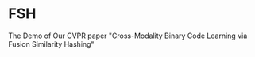 # FSH
The Demo of Our CVPR paper "Cross-Modality Binary Code Learning via Fusion Similarity Hashing"
